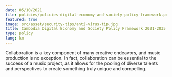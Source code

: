 ```yaml
---
date: 05/10/2021
file: policies/policies-digital-economy-and-society-policy-framework.pdf
featured: true
image: src/asset/security-tips/anti-virus-tip.jpg
title: Cambodia Digital Economy and Society Policy Framework 2021-2035
type: policy
lang: km
---
```


Collaboration is a key component of many creative endeavors, and music production is no exception. In fact, collaboration can be essential to the success of a music project, as it allows for the pooling of diverse talents and perspectives to create something truly unique and compelling.
